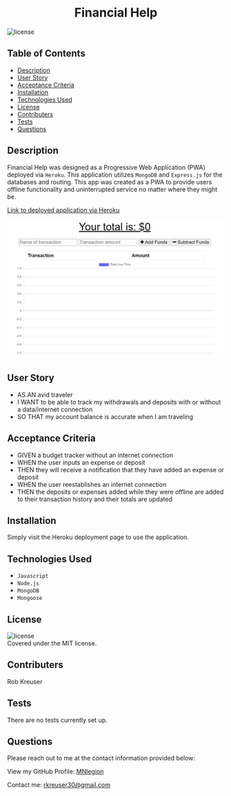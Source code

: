 <h1 align='center'>Financial Help</h1>

![license](https://img.shields.io/badge/license-MIT-informational)

## Table of Contents
- [Description](#description)
- [User Story](#user-story)
- [Acceptance Criteria](#acceptance-criteria)
- [Installation](#install)
- [Technologies Used](#technologies-used)
- [License](#license)
- [Contributers](#contributers)
- [Tests](#tests)
- [Questions](#questions)

## Description
Financial Help was designed as a Progressive Web Application (PWA) deployed via `Heroku`. This application utilizes `MongoDB` and `Express.js` for the databases and routing. This app was created as a PWA to provide users offline functionality and uninterrupted service no matter where they might be.  


[Link to deployed application via Heroku](https://mighty-refuge-61668.herokuapp.com/)


![Screenshot of Heroku](./public/assets/Screenshot%202022-07-16%20213456.png)

## User Story
- AS AN avid traveler
- I WANT to be able to track my withdrawals and deposits with or without a data/internet connection
- SO THAT my account balance is accurate when I am traveling 

## Acceptance Criteria
- GIVEN a budget tracker without an internet connection
- WHEN the user inputs an expense or deposit
- THEN they will receive a notification that they have added an expense or deposit
- WHEN the user reestablishes an internet connection
- THEN the deposits or expenses added while they were offline are added to their transaction history and their totals are updated

## Installation
Simply visit the Heroku deployment page to use the application. 

## Technologies Used
- `Javascript`
- `Node.js`
- `MongoDB`
- `Mongoose`

## License
![license](https://img.shields.io/badge/license-MIT-informational)
  <br />
Covered under the MIT license.

## Contributers
Rob Kreuser

## Tests
There are no tests currently set up.

## Questions
Please reach out to me at the contact information provided below:

View my GitHub Profile: [MNlegion](https://github.com/MNlegion)

Contact me: rkreuser30@gmail.com